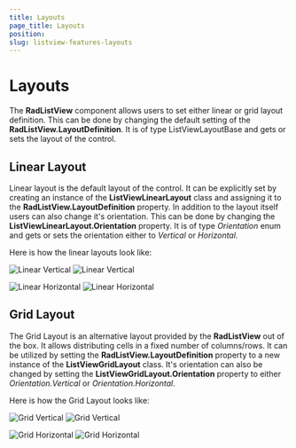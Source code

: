 ```yaml
---
title: Layouts
page_title: Layouts
position: 
slug: listview-features-layouts
---
```


# Layouts

The **RadListView** component allows users to set either linear or grid layout definition. This can be done by changing the default setting of the **RadListView.LayoutDefinition**. It is of type ListViewLayoutBase and gets or sets the layout of the control. 

## Linear Layout

Linear layout is the default layout of the control. It can be explicitly set by creating an instance of the **ListViewLinearLayout** class and assigning it to the **RadListView.LayoutDefinition** property. In addition to the layout itself users can also change it's orientation. This can be done by changing the **ListViewLinearLayout.Orientation** property. It is of type *Orientation* enum and gets or sets the orientation either to *Vertical* or *Horizontal*.

Here is how the linear layouts look like:

![Linear Vertical](images/listview-features-layout-android.png)
![Linear Vertical](images/listview-features-layout-ios.png)

![Linear Horizontal](images/listview-features-horizontal-layout-android.png)
![Linear Horizontal](images/listview-features-horizontal-layout-ios.png)

## Grid Layout

The Grid Layout is an alternative layout provided by the **RadListView** out of the box. It allows distributing cells in a fixed number of columns/rows. It can be utilized by setting the **RadListView.LayoutDefinition** property to a new instance of the **ListViewGridLayout** class. It's orientation can also be changed by setting the **ListViewGridLayout.Orientation** property to either *Orientation.Vertical* or *Orientation.Horizontal*.

Here is how the Grid Layout looks like:

![Grid Vertical](images/listview-features-grid-layout-android.png)
![Grid Vertical](images/listview-features-grid-layout-ios.png)

![Grid Horizontal](images/listview-features-horizontal-grid-layout-android.png)
![Grid Horizontal](images/listview-features-horizontal-grid-layout-ios.png)